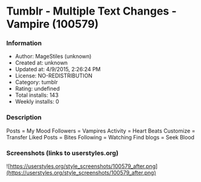 # Tumblr - Multiple Text Changes - Vampire (100579)

### Information
- Author: MageStiles (unknown)
- Created at: unknown
- Updated at: 4/9/2015, 2:26:24 PM
- License: NO-REDISTRIBUTION
- Category: tumblr
- Rating: undefined
- Total installs: 143
- Weekly installs: 0


### Description
Posts = My Mood
Followers = Vampires
Activity = Heart Beats
Customize = Transfer
Liked Posts = Bites
Following = Watching
Find blogs = Seek Blood


### Screenshots (links to userstyles.org)
![https://userstyles.org/style_screenshots/100579_after.png](https://userstyles.org/style_screenshots/100579_after.png)


